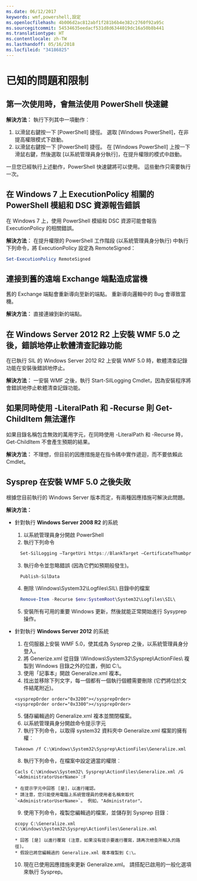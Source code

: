 ```yaml
---
ms.date: 06/12/2017
keywords: wmf,powershell,設定
ms.openlocfilehash: 4b006d2ac812abf1f281b6b4e382c2760f92a95c
ms.sourcegitcommit: 54534635eedacf531d8d6344019dc16a50b8b441
ms.translationtype: HT
ms.contentlocale: zh-TW
ms.lasthandoff: 05/16/2018
ms.locfileid: "34186825"
---
```

# <a name="known-issues-and-limitations"></a>已知的問題和限制

<a name="powershell-shortcuts-are-broken-when-used-for-the-first-time"></a>第一次使用時，會無法使用 PowerShell 快速鍵
------------------------------------------------------------

**解決方法︰** 執行下列其中一項動作︰

1.  以滑鼠右鍵按一下 [PowerShell] 捷徑。 選取 [Windows PowerShell]，在非提高權限模式下啟動。
2.  以滑鼠右鍵按一下 [PowerShell] 捷徑。 在 [Windows PowerShell] 上按一下滑鼠右鍵，然後選取 [以系統管理員身分執行]，在提升權限的模式中啟動。

一旦您已經執行上述動作，PowerShell 快速鍵將可以使用。 這些動作只需要執行一次。


<a name="powershell-modules-and-dsc-resources-report-errors-about-executionpolicy-on-windows-7"></a>在 Windows 7 上 ExecutionPolicy 相關的 PowerShell 模組和 DSC 資源報告錯誤
-------------------------------------------------------------------------------------
在 Windows 7 上，使用 PowerShell 模組和 DSC 資源可能會報告 ExecutionPolicy 的相關錯誤。

**解決方法︰** 在提升權限的 PowerShell 工作階段 (以系統管理員身分執行) 中執行下列命令，將 ExecutionPolicy 設定為 RemoteSigned：

```powershell
Set-ExecutionPolicy RemoteSigned
```

<a name="connecting-to-an-old-remote-exchange-endpoint-causes-a-crash"></a>連接到舊的遠端 Exchange 端點造成當機
------------------------------------------------------------

舊的 Exchange 端點會重新導向至新的端點。 重新導向邏輯中的 Bug 會導致當機。

**解決方法︰** 直接連線到新的端點。


<a name="software-inventory-logging-feature-is-erroneously-stopped-after-wmf-50-installation-on-windows-server-2012-r2"></a>在 Windows Server 2012 R2 上安裝 WMF 5.0 之後，錯誤地停止軟體清查記錄功能
-------------------------------------------------------------------------------------------------------------

在已執行 SIL 的 Windows Server 2012 R2 上安裝 WMF 5.0 時，軟體清查記錄功能在安裝後錯誤地停止。

**解決方法︰** 一安裝 WMF 之後，執行 Start-SilLogging Cmdlet，因為安裝程序將會錯誤地停止軟體清查記錄功能。

<a name="get-childitem-does-not-work-if--literalpath-and--recurse-are-used-together"></a>如果同時使用 -LiteralPath 和 -Recurse 則 Get-ChildItem 無法運作
--------------------------------------------------------------------------

如果目錄名稱包含無效的萬用字元，在同時使用 -LiteralPath 和 -Recurse 時，Get-ChildItem 不會產生預期的結果。

**解決方法︰** 不理想，但目前的因應措施是在指令碼中實作遞迴，而不要依賴此 Cmdlet。


<a name="sysprep-fails-after-wmf-50-installation"></a>Sysprep 在安裝 WMF 5.0 之後失敗
----------------------------------------

根據您目前執行的 Windows Server 版本而定，有兩種因應措施可解決此問題。

**解決方法：**
- 針對執行 **Windows Server 2008 R2** 的系統
  1. 以系統管理員身分開啟 PowerShell
  2. 執行下列命令

  ```powershell
    Set-SilLogging –TargetUri https://BlankTarget –CertificateThumbprint 0123456789
  ```
  3. 執行命令並忽略錯誤 (因為它們如預期般發生)。

  ```powershell
    Publish-SilData
   ```
  4. 刪除 \Windows\System32\Logfiles\SIL\ 目錄中的檔案

  ```powershell
    Remove-Item -Recurse $env:SystemRoot\System32\Logfiles\SIL\
  ```
  5. 安裝所有可用的重要 Windows 更新，然後就能正常開始進行 Sysyprep 操作。

- 針對執行 **Windows Server 2012** 的系統
  1.    在伺服器上安裝 WMF 5.0，使其成為 Sysprep 之後，以系統管理員身分登入。
  2.    將 Generize.xml 從目錄 \Windows\System32\Sysprep\ActionFiles\ 複製到 Windows 目錄之外的位置，例如 C:\。
  3.    使用「記事本」開啟 Generalize.xml 複本。
  4.    找出並移除下列文字，每一個都有一個執行個體需要刪除 (它們將位於文件結尾附近)。

    ```
    <sysprepOrder order="0x3200"></sysprepOrder>
    <sysprepOrder order="0x3300"></sysprepOrder>
    ```

  5.    儲存編輯過的 Generalize.xml 複本並關閉檔案。
  6.    以系統管理員身分開啟命令提示字元
  7.    執行下列命令，以取得 system32 資料夾中 Generalize.xml 檔案的擁有權︰

    ```
    Takeown /f C:\Windows\System32\Sysprep\ActionFiles\Generalize.xml
    ```

  8.    執行下列命令，在檔案中設定適當的權限︰

    ```
    Cacls C:\Windows\System32\ Sysprep\ActionFiles\Generalize.xml /G `<AdministratorUserName>`:F
    ```
      * 在提示字元中回答 [是]，以進行確認。
      * 請注意，您只能使用電腦上系統管理員的使用者名稱來取代 `<AdministratorUserName>`。 例如，"Administrator"。

  9.    使用下列命令，複製您編輯過的檔案，並儲存到 Sysprep 目錄︰

    ```
    xcopy C:\Generalize.xml C:\Windows\System32\Sysprep\ActionFiles\Generalize.xml
    ```
      * 回答 [是] 以進行覆寫 (注意，如果沒有提示要進行覆寫，請再次檢查所輸入的路徑)。
      * 假設已將您編輯過的 Generalize.xml 複本複製到 C:\。

  10.   現在已使用因應措施來更新 Generalize.xml。 請搭配已啟用的一般化選項來執行 Sysprep。
